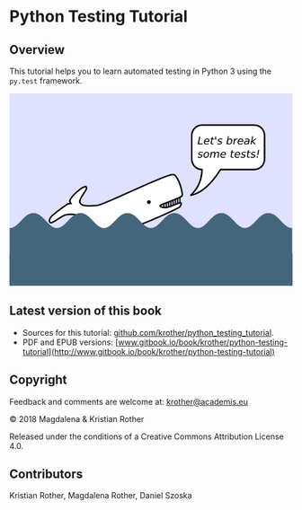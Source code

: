 # Python Testing Tutorial

## Overview

This tutorial helps you to learn automated testing in Python 3 using the `py.test` framework.

![Moby Dick](images/mobydick.png)

## Latest version of this book

* Sources for this tutorial: [github.com/krother/python_testing_tutorial](http://github.com/krother/python_testing_tutorial).
* PDF and EPUB versions: [www.gitbook.io/book/krother/python-testing-tutorial](http://www.gitbook.io/book/krother/python-testing-tutorial)

## Copyright

Feedback and comments are welcome at: [krother@academis.eu](mailto:krother@academis.eu)

© 2018 Magdalena & Kristian Rother

Released under the conditions of a Creative Commons
Attribution License 4.0.

## Contributors

Kristian Rother, Magdalena Rother, Daniel Szoska
